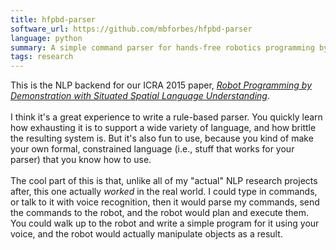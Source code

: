 ```yaml
---
title: hfpbd-parser
software_url: https://github.com/mbforbes/hfpbd-parser
language: python
summary: A simple command parser for hands-free robotics programming by demonstration (HFPbD).
tags: research
---
```


This is the NLP backend for our ICRA 2015 paper, _[Robot Programming by Demonstration with Situated Spatial Language Understanding](http://localhost:4000/data/research/forbes2015robot.pdf)_.
<br/><br/>
I think it's a great experience to write a rule-based parser. You quickly learn how exhausting it is to support a wide variety of language, and how brittle the resulting system is. But it's also fun to use, because you kind of make your own formal, constrained language (i.e., stuff that works for your parser) that you know how to use.
<br/><br/>
The cool part of this is that, unlike all of my "actual" NLP research projects after, this one actually _worked_ in the real world. I could type in commands, or talk to it with voice recognition, then it would parse my commands, send the commands to the robot, and the robot would plan and execute them. You could walk up to the robot and write a simple program for it using your voice, and the robot would actually manipulate objects as a result.

